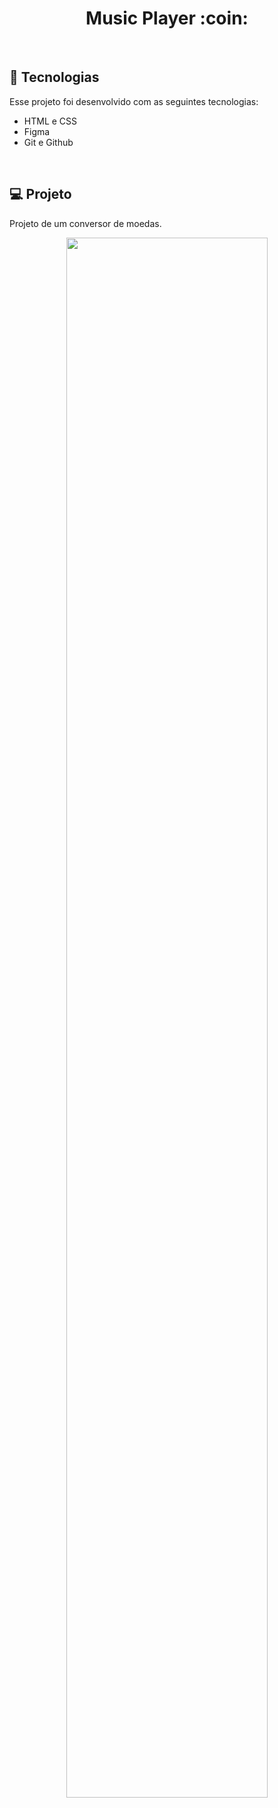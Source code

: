 <h1 align="center"> Music Player :coin: </h1>

<br>

## 🚀 Tecnologias

Esse projeto foi desenvolvido com as seguintes tecnologias:

- HTML e CSS
- Figma
- Git e Github

<br>

## 💻 Projeto

Projeto de um conversor de moedas.

<p align="center">
  <img alt="" src="https://cdn.discordapp.com/attachments/930441255140352040/1095356037822955610/1679922445798.jpg" width="80%">
</p>

<br>
